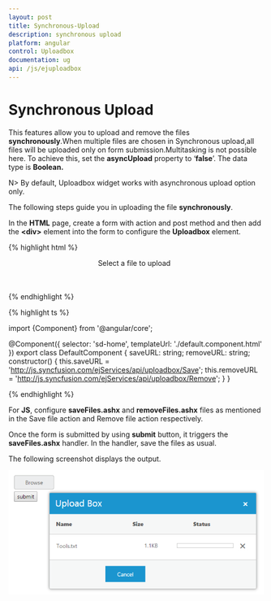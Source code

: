 ```yaml
---
layout: post
title: Synchronous-Upload
description: synchronous upload 
platform: angular
control: Uploadbox
documentation: ug
api: /js/ejuploadbox
---
```


# Synchronous Upload 

This features allow you to upload and remove the files **synchronously**.When multiple files are chosen in Synchronous upload,all files will be uploaded only on form submission.Multitasking is not possible here. To achieve this, set the **asyncUpload** property to ‘**false**’. The data type is **Boolean.**

N> By default, Uploadbox widget works with asynchronous upload option only.



The following steps guide you in uploading the file **synchronously**.

In the **HTML** page, create a form with action and post method and then add the **&lt;div&gt;** element into the form to configure the **Uploadbox** element.

{% highlight html %}

<div id="upload_controls" style="margin-left: 35%;">
<div>Select a file to upload</div>
<div style="width:100px;height:35px;">
    <ej-uploadbox id="uploadDefault" [saveUrl]="saveURL" [removeUrl]="removeURL" [asyncUpload]=false></ej-uploadbox>
</div>
</div>

{% endhighlight %}

{% highlight ts %}

import {Component} from '@angular/core';

@Component({
  selector: 'sd-home',
  templateUrl: './default.component.html'
})
export class DefaultComponent {
  saveURL: string;
  removeURL: string;
  constructor() {
  this.saveURL = 'http://js.syncfusion.com/ejServices/api/uploadbox/Save';
  this.removeURL = 'http://js.syncfusion.com/ejServices/api/uploadbox/Remove';
  }
}

{% endhighlight %}

For **JS**, configure **saveFiles.ashx** and **removeFiles.ashx** files as mentioned in the Save file action and Remove file action respectively. 

Once the form is submitted by using **submit** button, it triggers the **saveFiles.ashx** handler. In the handler, save the files as usual.

The following screenshot displays the output.



![](Synchronous-Upload_images/Synchronous-Upload_img1.png) 

